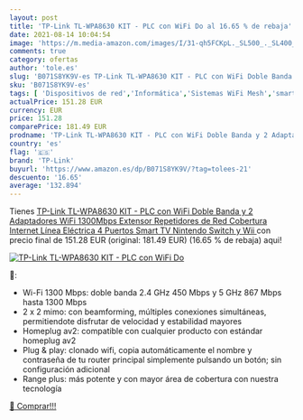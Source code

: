 ```yaml
---
layout: post
title: 'TP-Link TL-WPA8630 KIT - PLC con WiFi Do al 16.65 % de rebaja'
date: 2021-08-14 10:04:54
image: 'https://m.media-amazon.com/images/I/31-qh5FCKpL._SL500_._SL400_.jpg'
comments: true
category: ofertas
author: 'tole.es'
slug: 'B071S8YK9V-es TP-Link TL-WPA8630 KIT - PLC con WiFi Doble Banda y 2...'
sku: 'B071S8YK9V-es'
tags: [ 'Dispositivos de red','Informática','Sistemas WiFi Mesh','smart','tp-link','tv', ]
actualPrice: 151.28 EUR
currency: EUR
price: 151.28
comparePrice: 181.49 EUR
prodname: 'TP-Link TL-WPA8630 KIT - PLC con WiFi Doble Banda y 2 Adaptadores  WiFi 1300Mbps  Extensor  Repetidores de Red  Cobertura Internet  Línea Eléctrica  4 Puertos  Smart TV  Nintendo Switch y Wii '
country: 'es'
flag: '🇪🇸'
brand: 'TP-Link'
buyurl: 'https://www.amazon.es/dp/B071S8YK9V/?tag=tolees-21'
descuento: '16.65'
average: '132.894'
---
```


Tienes [TP-Link TL-WPA8630 KIT - PLC con WiFi Doble Banda y 2 Adaptadores  WiFi 1300Mbps  Extensor  Repetidores de Red  Cobertura Internet  Línea Eléctrica  4 Puertos  Smart TV  Nintendo Switch y Wii ](https://www.amazon.es/dp/B071S8YK9V/?tag=tolees-21) con precio final de  151.28 EUR (original: 181.49 EUR) (16.65 %  de rebaja) aqui!

[![TP-Link TL-WPA8630 KIT - PLC con WiFi Do](https://m.media-amazon.com/images/I/31-qh5FCKpL._SL500_._SL400_.jpg)](https://www.amazon.es/dp/B071S8YK9V/?tag=tolees-21)

🔎:

- Wi-Fi 1300 Mbps: doble banda 2.4 GHz 450 Mbps y 5 GHz 867 Mbps hasta 1300 Mbps
- 2 x 2 mimo: con beamforming, múltiples conexiones simultáneas, permitiendote disfrutar de velocidad y estabilidad mayores
- Homeplug av2: compatible con cualquier producto con estándar homeplug av2
- Plug & play: clonado wifi, copia automáticamente el nombre y contraseña de tu router principal simplemente pulsando un botón; sin configuración adicional
- Range plus: más potente y con mayor área de cobertura con nuestra tecnología

[🛒 Comprar!!!](https://www.amazon.es/dp/B071S8YK9V/?tag=tolees-21)
